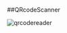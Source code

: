 ##QRcodeScanner

![qrcodereader](https://user-images.githubusercontent.com/29940583/49417668-09818780-f7c2-11e8-9c89-33787f55bdd8.PNG)